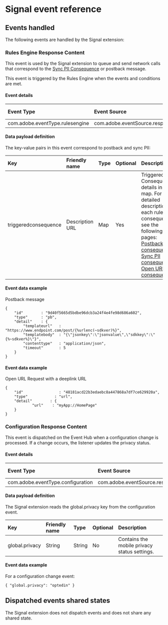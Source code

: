 # Signal event reference

## Events handled

The following events are handled by the Signal extension:

### Rules Engine Response Content

This event is used by the Signal extension to queue and send network calls that correspond to the [Sync PII Consequence](https://aep-sdks.gitbook.io/docs/using-mobile-extensions/mobile-core/rules-engine/rules-engine-consequence-details#sync-pii-consequence) or postback message.

This event is triggered by the Rules Engine when the events and conditions are met.

#### Event details

| **Event Type** | **Event Source** | **Paired** | **Paired Event** |
| :--- | :--- | :--- | :--- |
| com.adobe.eventType.rulesengine | com.adobe.eventSource.responseContent | No | - |

#### Data payload definition

The key-value pairs in this event correspond to postback and sync PII:

| Key | Friendly name | Type | Optional | Description |
| :--- | :--- | :--- | :--- | :--- |
| triggeredconsequence | Description URL | Map | Yes | Triggered Consequence details in the map.    For the detailed description of each rule consequence, see the following pages:  [Postback consequence](https://aep-sdks.gitbook.io/docs/using-mobile-extensions/mobile-core/rules-engine/rules-engine-consequence-details#postback-consequence) [Sync PII consequence](https://aep-sdks.gitbook.io/docs/using-mobile-extensions/mobile-core/rules-engine/rules-engine-consequence-details#sync-pii-consequence) [Open URL consequence](https://aep-sdks.gitbook.io/docs/using-mobile-extensions/mobile-core/rules-engine/rules-engine-consequence-details#open-url-consequence) |

#### Event data example

Postback message

```text
{
    "id"        : "9d40f5665d5bdbe96dcb3a24f4e4fe98d686a602",
    "type"      : "pb",
    "detail"    : {
        "templateurl"   : "https://www.endpoint.com/post/{%urlenc(~sdkver)%}",
        "templatebody"  : "{\"jsonkey\":\"jsonvalue\",\"sdkkey\":\"{%~sdkver%}\"}",
        "contenttype"   : "application/json",
        "timeout"       : 5
    }
}
```

#### Event data example

Open URL Request with a deeplink URL

```text
{
    "id"                : "48181acd22b3edaebc8a447868a7df7ce629920a",
    "type"            : "url",
    "detail"        : {
            "url"    : "myApp://HomePage"
    }
}
```

### Configuration Response Content

This event is dispatched on the Event Hub when a configuration change is processed. If a change occurs, the listener updates the privacy status.

#### Event details

| **Event Type** | **Event Source** | **Paired** | **Paired Event** |
| :--- | :--- | :--- | :--- |
| com.adobe.eventType.configuration | com.adobe.eventSource.responseContent | No | N/A |

#### Data payload definition

The Signal extension reads the global.privacy key from the configuration event.

| Key | Friendly name | Type | Optional | Description |
| :--- | :--- | :--- | :--- | :--- |
| global.privacy | String | String | No | Contains the mobile privacy status settings. |

#### Event data example

For a configuration change event:

```text
{ "global.privacy": "optedin" }
```

## Dispatched events shared states

The Signal extension does not dispatch events and does not share any shared state.

